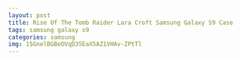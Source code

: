 ```yaml
---
layout: post
title: Rise Of The Tomb Raider Lara Croft Samsung Galaxy S9 Case
tags: samsung galaxy s9
categories: samsung
img: 15GnelBGBeOVqD35EaX5AZ1VHAv-ZPtTl
---
```

